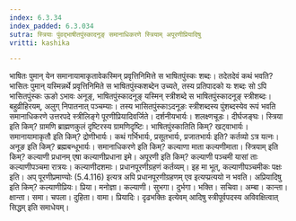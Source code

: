 ```yaml
---
index: 6.3.34
index_padded: 6.3.034
sutra: स्त्रियाः पुंवद्भाषीतपुंस्कादनूङ् समानाधिकरणे स्त्रियाम् अपूरणीप्रियादिषु
vritti: kashika

---
```

भाषितः पुमान् येन समानायामाकृतावेकस्मिन् प्रवृत्तिनिमित्ते स भाषितपुंस्कः शब्दः। तदेतदेवं कथं भवति? भासितः पुमान् यस्मिन्नर्थे प्रवृत्तिनिमिते स भाषितपुंस्कशब्देन उच्यते, तस्य प्रतिपादको यः शब्दः सो ऽपि भासितपुंस्कः ऊङो ऽभावः अनूङ्, भाषितपुंस्कादनूङ् यस्मिन् स्त्रीशब्दे स भाषितपुंस्कादनूङ् स्त्रीशब्दः। बहुव्रीहिरयम्, अलुग् निपातनात् पञ्चम्याः। तस्य भासितपुंस्काऽदनूङः स्त्रीशब्दस्य पुंशब्दस्येव रूपं भवति समानाधिकरणे उत्तरपदे स्त्रीलिङ्गे पूरणीप्रियादिवर्जिते। दर्शनीयभार्यः। शलक्ष्णचूडः। दीर्घजङ्घः। स्त्रिया इति किम्? ग्रामणि ब्राह्मणकुलं दृष्टिरस्य ग्रामणिदृष्टिः। भाषितपुंस्कातिति किम्? खट्वाभार्यः। समानायामाकृतौ इति किम्? द्रोणीभार्यः। कथं गर्भिभार्यः, प्रसूतभार्यः, प्रजातभार्यः इति? कर्तव्यो ऽत्र यत्नः। अनूङ इति किम्? ब्रह्मबन्धूभार्यः। समानाधिकरणे इति किम्? कल्याणा माता कल्यणीमाता। स्त्रियाम् इति किम्? कल्याणी प्रधानम् एषा कल्याणीप्रधाना इमे। अपूरणी इति किम्? कल्याणी पञ्चमी यासां ताः कल्याणीपञ्चमा रात्रयः। कल्याणीदशमाः। प्रधानपूरणीग्रहणं कर्तव्यम्। इह मा भूत्, कल्याणीपञ्चमीकः पक्षः इति। अप् पूरणीप्रमाण्योः (5.4.116) इत्यत्र अपि प्रधानपूरणीग्रहणम् एव इत्यप्प्रत्ययो न भवति। अप्रियादिषु इति किम्? कल्याणीप्रियः। प्रिया। मनोज्ञा। कल्याणी। सुभगा। दुर्भगा। भक्ति। सचिवा। अम्बा। कान्ता। क्षान्ता। समा। चपला। दुहिता। वामा। प्रियादिः। दृढभक्तिः इत्येवम् आदिषु स्त्रीपूर्वपदस्य अविवक्षित्वात् सिद्धम् इति समाधेयम्।